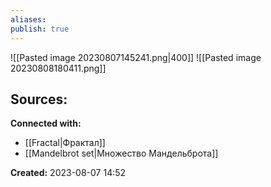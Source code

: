 ```yaml
---
aliases: 
publish: true
---
```


![[Pasted image 20230807145241.png|400]]
![[Pasted image 20230808180411.png]]




**Sources:**
- 


**Connected with:**
- [[Fractal|Фрактал]]
- [[Mandelbrot set|Множество Мандельброта]]



**Created:** 2023-08-07 14:52